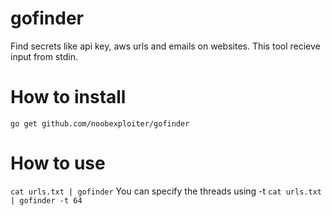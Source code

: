 # gofinder
Find secrets like api key, aws urls and emails on websites. This tool recieve input from stdin.

# How to install 
```go get github.com/noobexploiter/gofinder```

# How to use
```cat urls.txt | gofinder```
You can specify the threads using -t
```cat urls.txt | gofinder -t 64```
